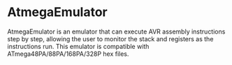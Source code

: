 # AtmegaEmulator

AtmegaEmulator is an emulator that can execute AVR assembly instructions step by step, allowing the user to monitor the stack and registers as the instructions run. This emulator is compatible with ATmega48PA/88PA/168PA/328P hex files.
